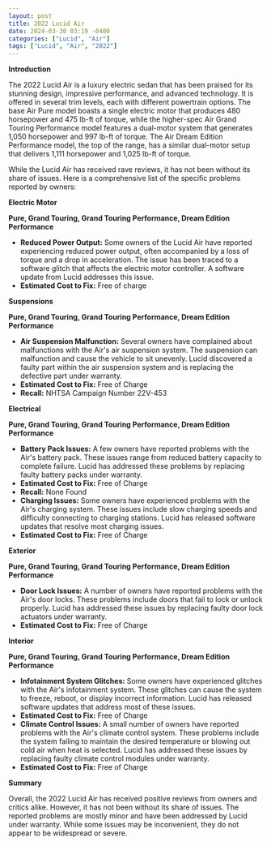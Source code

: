 ```yaml
---
layout: post
title: 2022 Lucid Air
date: 2024-03-30 03:19 -0400
categories: ["Lucid", "Air"]
tags: ["Lucid", "Air", "2022"]
---
```

**Introduction**

The 2022 Lucid Air is a luxury electric sedan that has been praised for its stunning design, impressive performance, and advanced technology. It is offered in several trim levels, each with different powertrain options. The base Air Pure model boasts a single electric motor that produces 480 horsepower and 475 lb-ft of torque, while the higher-spec Air Grand Touring Performance model features a dual-motor system that generates 1,050 horsepower and 997 lb-ft of torque. The Air Dream Edition Performance model, the top of the range, has a similar dual-motor setup that delivers 1,111 horsepower and 1,025 lb-ft of torque.

While the Lucid Air has received rave reviews, it has not been without its share of issues. Here is a comprehensive list of the specific problems reported by owners:

**Electric Motor**

**Pure, Grand Touring, Grand Touring Performance, Dream Edition Performance**

* **Reduced Power Output:** Some owners of the Lucid Air have reported experiencing reduced power output, often accompanied by a loss of torque and a drop in acceleration. The issue has been traced to a software glitch that affects the electric motor controller. A software update from Lucid addresses this issue.
* **Estimated Cost to Fix:** Free of charge

**Suspensions**

**Pure, Grand Touring, Grand Touring Performance, Dream Edition Performance**

* **Air Suspension Malfunction:** Several owners have complained about malfunctions with the Air's air suspension system. The suspension can malfunction and cause the vehicle to sit unevenly. Lucid discovered a faulty part within the air suspension system and is replacing the defective part under warranty.
* **Estimated Cost to Fix:** Free of Charge
* **Recall:** NHTSA Campaign Number 22V-453

**Electrical**

**Pure, Grand Touring, Grand Touring Performance, Dream Edition Performance**

* **Battery Pack Issues:** A few owners have reported problems with the Air's battery pack. These issues range from reduced battery capacity to complete failure. Lucid has addressed these problems by replacing faulty battery packs under warranty.
* **Estimated Cost to Fix:** Free of Charge
* **Recall:** None Found
* **Charging Issues:** Some owners have experienced problems with the Air's charging system. These issues include slow charging speeds and difficulty connecting to charging stations. Lucid has released software updates that resolve most charging issues.
* **Estimated Cost to Fix:** Free of Charge

**Exterior**

**Pure, Grand Touring, Grand Touring Performance, Dream Edition Performance**

* **Door Lock Issues:** A number of owners have reported problems with the Air's door locks. These problems include doors that fail to lock or unlock properly. Lucid has addressed these issues by replacing faulty door lock actuators under warranty.
* **Estimated Cost to Fix:** Free of Charge

**Interior**

**Pure, Grand Touring, Grand Touring Performance, Dream Edition Performance**

* **Infotainment System Glitches:** Some owners have experienced glitches with the Air's infotainment system. These glitches can cause the system to freeze, reboot, or display incorrect information. Lucid has released software updates that address most of these issues.
* **Estimated Cost to Fix:** Free of Charge
* **Climate Control Issues:** A small number of owners have reported problems with the Air's climate control system. These problems include the system failing to maintain the desired temperature or blowing out cold air when heat is selected. Lucid has addressed these issues by replacing faulty climate control modules under warranty.
* **Estimated Cost to Fix:** Free of Charge

**Summary**

Overall, the 2022 Lucid Air has received positive reviews from owners and critics alike. However, it has not been without its share of issues. The reported problems are mostly minor and have been addressed by Lucid under warranty. While some issues may be inconvenient, they do not appear to be widespread or severe.

